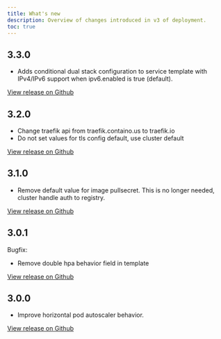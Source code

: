 ```yaml
---
title: What's new
description: Overview of changes introduced in v3 of deployment.
toc: true
---
```


## 3.3.0

* Adds conditional dual stack configuration to service template with IPv4/IPv6 support when ipv6.enabled is true (default).

[View release on Github](https://github.com/Altinn/altinn-studio-charts/releases/tag/deployment-3.3.0)

## 3.2.0

* Change traefik api from traefik.containo.us to traefik.io
* Do not set values for tls config default, use cluster default

[View release on Github](https://github.com/Altinn/altinn-studio-charts/releases/tag/deployment-3.2.0)

## 3.1.0

* Remove default value for image pullsecret. This is no longer needed, cluster handle auth to registry.

[View release on Github](https://github.com/Altinn/altinn-studio-charts/releases/tag/deployment-3.1.0)

## 3.0.1
Bugfix:
* Remove double hpa behavior field in template

[View release on Github](https://github.com/Altinn/altinn-studio-charts/releases/tag/deployment-3.0.1)

## 3.0.0

* Improve horizontal pod autoscaler behavior.

[View release on Github](https://github.com/Altinn/altinn-studio-charts/releases/tag/deployment-3.0.0)
